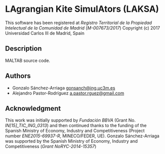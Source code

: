 # LAgrangian Kite SimulAtors (LAKSA)

This software has been registered at *Registro Territorial de la Propiedad Intelectual de la Comunidad de Madrid* (*M-007673/2017*)
Copyright (c) 2017 Universidad Carlos III de Madrid, Spain

## Description
MALTAB source code.

## Authors
- Gonzalo Sánchez-Arriaga <gonsanch@ing.uc3m.es>
- Alejandro Pastor-Rodríguez <a.pastor.rguez@gmail.com>

## Acknowledgment
This work was initially supported by *Fundación BBVA* (Grant No. *IN[15]\_TIC\_ING\_0313*) and then continued thanks to the funding of the Spanish Ministry of Economy, Industry and Competitiveness (Project number *ENE2015-69937-R*, MINECO/FEDER, UE). Gonzalo Sánchez-Arriaga was supported by the Spanish Ministry of Economy, Industry and Competitiveness (*Grant NoRYC-2014-15357*)
